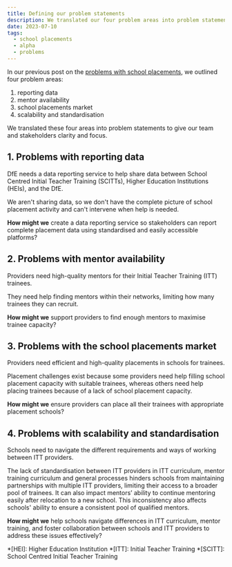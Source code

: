```yaml
---
title: Defining our problem statements
description: We translated our four problem areas into problem statements to give our team and stakeholders clarity and focus
date: 2023-07-10
tags:
  - school placements
  - alpha
  - problems
---
```


In our previous post on the [problems with school placements](/school-placements/problems-with-school-placements/), we outlined four problem areas:

1. reporting data
2. mentor availability
3. school placements market
4. scalability and standardisation

We translated these four areas into problem statements to give our team and stakeholders clarity and focus.

## 1. Problems with reporting data

DfE needs a data reporting service to help share data between School Centred Initial Teacher Training (SCITTs), Higher Education Institutions (HEIs), and the DfE.

We aren't sharing data, so we don't have the complete picture of school placement activity and can't intervene when help is needed.

**How might we** create a data reporting service so stakeholders can report complete placement data using standardised and easily accessible platforms?

## 2. Problems with mentor availability

Providers need high-quality mentors for their Initial Teacher Training (ITT) trainees.

They need help finding mentors within their networks, limiting how many trainees they can recruit.

**How might we** support providers to find enough mentors to maximise trainee capacity?

## 3. Problems with the school placements market

Providers need efficient and high-quality placements in schools for trainees.

Placement challenges exist because some providers need help filling school placement capacity with suitable trainees, whereas others need help placing trainees because of a lack of school placement capacity.

**How might we** ensure providers can place all their trainees with appropriate placement schools?

## 4. Problems with scalability and standardisation

Schools need to navigate the different requirements and ways of working between ITT providers.

The lack of standardisation between ITT providers in ITT curriculum, mentor training curriculum and general processes hinders schools from maintaining partnerships with multiple ITT providers, limiting their access to a broader pool of trainees. It can also impact mentors’ ability to continue mentoring easily after relocation to a new school. This inconsistency also affects schools' ability to ensure a consistent pool of qualified mentors.

**How might we** help schools navigate differences in ITT curriculum, mentor training, and foster collaboration between schools and ITT providers to address these issues effectively?

*[HEI]: Higher Education Institution
*[ITT]: Initial Teacher Training
*[SCITT]: School Centred Initial Teacher Training
